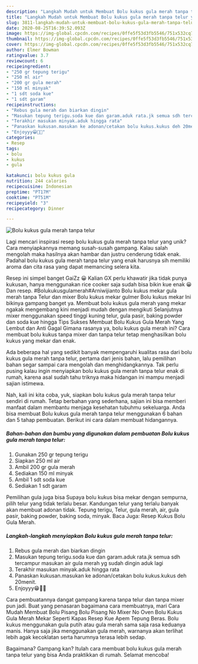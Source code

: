 ```yaml
---
description: "Langkah Mudah untuk Membuat Bolu kukus gula merah tanpa telur yang Enak"
title: "Langkah Mudah untuk Membuat Bolu kukus gula merah tanpa telur yang Enak"
slug: 3811-langkah-mudah-untuk-membuat-bolu-kukus-gula-merah-tanpa-telur-yang-enak
date: 2020-08-25T16:39:52.093Z
image: https://img-global.cpcdn.com/recipes/0ffe5f53d3fb5546/751x532cq70/bolu-kukus-gula-merah-tanpa-telur-foto-resep-utama.jpg
thumbnail: https://img-global.cpcdn.com/recipes/0ffe5f53d3fb5546/751x532cq70/bolu-kukus-gula-merah-tanpa-telur-foto-resep-utama.jpg
cover: https://img-global.cpcdn.com/recipes/0ffe5f53d3fb5546/751x532cq70/bolu-kukus-gula-merah-tanpa-telur-foto-resep-utama.jpg
author: Elmer Bowman
ratingvalue: 3.7
reviewcount: 6
recipeingredient:
- "250 gr tepung terigu"
- "250 ml air"
- "200 gr gula merah"
- "150 ml minyak"
- "1 sdt soda kue"
- "1 sdt garam"
recipeinstructions:
- "Rebus gula merah dan biarkan dingin"
- "Masukan tepung terigu.soda kue dan garam.aduk rata.jk semua sdh tercampur masukan air gula merah yg sudah dingin aduk lagi"
- "Terakhir masukan minyak.aduk hingga rata"
- "Panaskan kukusan.masukan ke adonan/cetakan bolu kukus.kukus deh 20menit."
- "Enjoyyy😁🤤🤤"
categories:
- Resep
tags:
- bolu
- kukus
- gula

katakunci: bolu kukus gula 
nutrition: 244 calories
recipecuisine: Indonesian
preptime: "PT17M"
cooktime: "PT51M"
recipeyield: "3"
recipecategory: Dinner

---
```



![Bolu kukus gula merah tanpa telur](https://img-global.cpcdn.com/recipes/0ffe5f53d3fb5546/751x532cq70/bolu-kukus-gula-merah-tanpa-telur-foto-resep-utama.jpg)

Lagi mencari inspirasi resep bolu kukus gula merah tanpa telur yang unik? Cara menyiapkannya memang susah-susah gampang. Kalau salah mengolah maka hasilnya akan hambar dan justru cenderung tidak enak. Padahal bolu kukus gula merah tanpa telur yang enak harusnya sih memiliki aroma dan cita rasa yang dapat memancing selera kita.

Resep ini simpel banget GaiZz 😀 Kalian GX perlu khawatir jika tidak punya kukusan, hanya menggunakan rice cooker saja sudah bisa bikin kue enak 😀 Dan resep. #Bolukukusgulamerah#Arniwijianto Bolu kukus mekar gula merah tanpa Telur dan mixer Bolu kukus mekar gulmer Bolu kukus mekar Ini bikinya gampang banget ya. Membuat bolu kukus gula merah yang mekar ngakak mengembang kini menjadi mudah dengan mengikuti Selanjutnya mixer menggunakan speed tinggi kuning telur, gula pasir, baking powder dan soda kue hingga Tips Sukses Membuat Bolu Kukus Gula Merah Yang Lembut dan Anti Gagal  Gimana rasanya ya, bolu kukus gula merah ini? Cara membuat bolu kukus tanpa mixer dan tanpa telur tetap menghasilkan bolu kukus yang mekar dan enak.

Ada beberapa hal yang sedikit banyak mempengaruhi kualitas rasa dari bolu kukus gula merah tanpa telur, pertama dari jenis bahan, lalu pemilihan bahan segar sampai cara mengolah dan menghidangkannya. Tak perlu pusing kalau ingin menyiapkan bolu kukus gula merah tanpa telur enak di rumah, karena asal sudah tahu triknya maka hidangan ini mampu menjadi sajian istimewa.


Nah, kali ini kita coba, yuk, siapkan bolu kukus gula merah tanpa telur sendiri di rumah. Tetap berbahan yang sederhana, sajian ini bisa memberi manfaat dalam membantu menjaga kesehatan tubuhmu sekeluarga. Anda bisa membuat Bolu kukus gula merah tanpa telur menggunakan 6 bahan dan 5 tahap pembuatan. Berikut ini cara dalam membuat hidangannya.

<!--inarticleads1-->

##### Bahan-bahan dan bumbu yang digunakan dalam pembuatan Bolu kukus gula merah tanpa telur:

1. Gunakan 250 gr tepung terigu
1. Siapkan 250 ml air
1. Ambil 200 gr gula merah
1. Sediakan 150 ml minyak
1. Ambil 1 sdt soda kue
1. Sediakan 1 sdt garam


Pemilihan gula juga bisa Supaya bolu kukus bisa mekar dengan sempurna, pilih telur yang tidak terlalu besar. Kandungan telur yang terlalu banyak akan membuat adonan tidak. Tepung terigu, Telur, gula merah, air, gula pasir, baking powder, baking soda, minyak. Baca Juga: Resep Kukus Bolu Gula Merah. 

<!--inarticleads2-->

##### Langkah-langkah menyiapkan Bolu kukus gula merah tanpa telur:

1. Rebus gula merah dan biarkan dingin
1. Masukan tepung terigu.soda kue dan garam.aduk rata.jk semua sdh tercampur masukan air gula merah yg sudah dingin aduk lagi
1. Terakhir masukan minyak.aduk hingga rata
1. Panaskan kukusan.masukan ke adonan/cetakan bolu kukus.kukus deh 20menit.
1. Enjoyyy😁🤤🤤


Cara pembuatannya dangat gampang karena tanpa telur dan tanpa mixer pun jadi. Buat yang penasaran bagaimana cara membuatnya, mari Cara Mudah Membuat Bolu Pisang Bolu Pisang No Mixer No Oven Bolu Kukus Gula Merah Mekar Seperti Kapas Resep Kue Apem Tepung Beras. Bolu kukus menggunakan gula putih atau gula merah sama saja rasa keduanya manis. Hanya saja jika menggunakan gula merah, warnanya akan terlihat lebih agak kecoklatan serta harumnya terasa lebih sedap. 

Bagaimana? Gampang kan? Itulah cara membuat bolu kukus gula merah tanpa telur yang bisa Anda praktikkan di rumah. Selamat mencoba!
